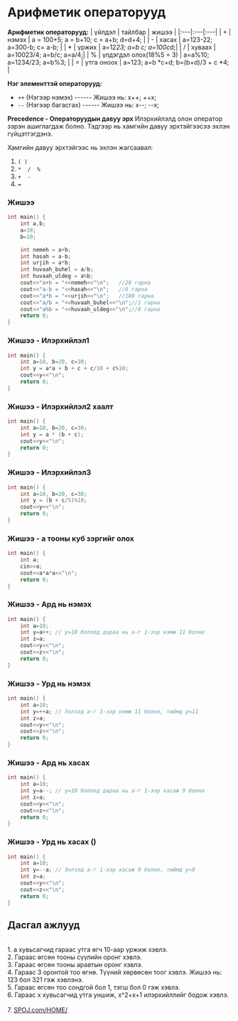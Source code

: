 # Арифметик операторууд

<!-- </p> 4. cout<<"Хүссэн текстээ бичээрэй" << huvisagch<<"\n";
</p> 5. cin >> huvisagch<<"\n";
<br><br><br> -->

**Арифметик операторууд:** 
| үйлдэл | тайлбар | жишээ |
|:---|:---|:---|
| + | нэмэх | a = 100+5; a = b+10; c = a+b; d=d+4; |
| - | хасах | a=123-22; a=300-b; c= a-b;  |
| * | үржих | a=12*23; a=b *c; a=100*c*d;|
| / | хуваах | a=10023/4; a=b/c; a=a/4;|
| % | үлдэгдэл олох(18%5 = 3) | a=a%10; a=1234/23; a=b%3; |
| = | утга оноох | a=123; a=b *c+d; b=(b+d)/3 + c *4; |

**Нэг элементтэй операторууд:** 
- `++` (Нэгээр нэмэх) ------ Жишээ нь: x++; ++x;
- `--` (Нэгээр багасгах) ------ Жишээ нь: x--; --x;

**Precedence - Операторуудын давуу эрх**
Илэрхийлэлд олон оператор зэрэн ашиглагдаж болно. Тэдгээр нь хамгийн давуу эрхтэйгээсээ эхлэн гүйцэтгэгдэнэ. 

Хамгийн давуу эрхтэйгээс нь эхлэн жагсаавал:
1. `( )` 
2. `*  /  %`
3. `+  -`
4. `=`



### Жишээ
```cpp
int main() {
    int a,b;
    a=18;
    b=10;

    int nemeh = a+b;
    int hasah = a-b;
    int urjih = a*b;
    int huvaah_buhel = a/b;
    int huvaah_uldeg = a%b; 
    cout<<"a+b = "<<nemeh<<"\n";   //28 гарна
    cout<<"a-b = "<<hasah<<"\n";   //8 гарна
    cout<<"a*b = "<<urjih<<"\n";   //180 гарна
    cout<<"a/b = "<<huvaah_buhel<<"\n";//1 гарна
    cout<<"a%b = "<<huvaah_uldeg<<"\n";//8 гарна
    return 0;
}
``` 

### Жишээ - Илэрхийлэл1
```cpp
int main() {
    int a=10, b=20, c=30;
    int y = a*a + b + c + c/10 + c%10;
    cout<<y<<"\n";
    return 0;
}
```

### Жишээ - Илэрхийлэл2 хаалт
```cpp
int main() {
    int a=10, b=20, c=30;
    int y = a * (b + c);
    cout<<y<<"\n";
    return 0;
}
```

### Жишээ - Илэрхийлэл3
```cpp
int main() {
    int a=10, b=20, c=30;
    int y = (b + c/5)%10;
    cout<<y<<"\n";
    return 0;
}
```

### Жишээ - a тооны куб зэргийг олох
```cpp
int main() {
    int a;
    cin>>a;
    cout<<a*a*a<<"\n";
    return 0;
}
```

### Жишээ - Ард нь нэмэх
```cpp
int main() {
    int a=10;
    int y=a++; // y=10 болоод дараа нь a-г 1-ээр нэмж 11 болно
    int z=a;
    cout<<y<<"\n";
    cout<<z<<"\n";
    return 0;
}
```
### Жишээ - Урд нь нэмэх
```cpp
int main() {
    int a=10;
    int y=++a; // Эхлээд a-г 1-ээр нэмж 11 болно, тиймд y=11
    int z=a;
    cout<<y<<"\n";
    cout<<z<<"\n";
    return 0;
}
```
### Жишээ - Ард нь хасах
```cpp
int main() {
    int a=10;
    int y=a--; // y=10 болоод дараа нь a-г 1-ээр хасаж 9 болно
    int z=a;
    cout<<y<<"\n";
    cout<<z<<"\n";
    return 0;
}
```

### Жишээ - Урд нь хасах ()
```cpp
int main() {
    int a=10;
    int y=--a; // Эхлээд a-г 1-ээр хасаж 9 болно, тиймд y=9
    int z=a;
    cout<<y<<"\n";
    cout<<z<<"\n";
    return 0;
}
```




## Дасгал ажлууд ##
<br>1. a хувьсагчид гараас утга өгч 10-аар үржиж хэвлэ.
<br>2. Гараас өгсөн тооны сүүлийн оронг хэвлэ.
<br>3. Гараас өгсөн тооны аравтын оронг хэвлэ.
<br>4. Гараас 3 оронтой тоо өгнө. Түүний хөрвөсөн тоог хэвлэ. Жишээ нь: 123 бол 321 гэж хэвлэнэ.
<br>5. Гараас өгсөн тоо сондгой бол 1, тэгш бол 0 гэж хэвлэ.
<br>6. Гараас x хувьсагчид утга уншиж, x^2+x+1 илэрхийллийг бодож хэвлэ.  
<br>7. [SPOJ.com/HOME/](https://www.spoj.com/HOME/problems/main/) 
